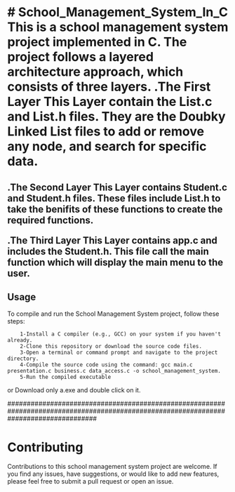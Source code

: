 <h1> # School_Management_System_In_C
This is a school management system project implemented in C. The project follows a layered architecture approach, which consists of three layers.
 .The First Layer
  This Layer contain the List.c and List.h files. They are the Doubky Linked List files to add or remove any node, and search for specific data.

 <h2> .The Second Layer
  This Layer contains Student.c and Student.h files. These files include List.h to take the benifits of these functions to create the required functions.

 .The Third Layer
This Layer contains app.c and includes the Student.h. This file call the main function which will display the main menu to the user.
## Usage
To compile and run the School Management System project, follow these steps:

        1-Install a C compiler (e.g., GCC) on your system if you haven't already.
        2-Clone this repository or download the source code files.
        3-Open a terminal or command prompt and navigate to the project directory.
        4-Compile the source code using the command: gcc main.c presentation.c business.c data_access.c -o school_management_system.
        5-Run the compiled executable
or Download only a.exe and double click on it.

#######################################################################################################################################

# Contributing
Contributions to this school management system project are welcome. If you find any issues, have suggestions, or would like to add new features, please feel free to submit a pull request or open an issue.
